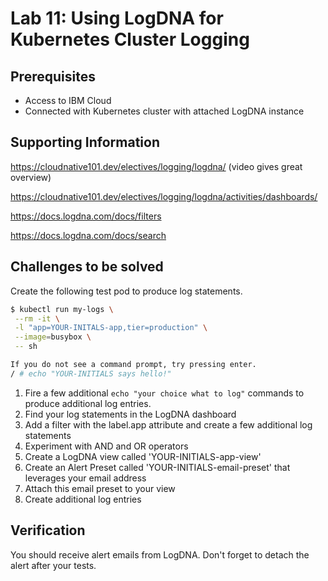 # Lab 11: Using LogDNA for Kubernetes Cluster Logging

## Prerequisites

- Access to IBM Cloud
- Connected with Kubernetes cluster with attached LogDNA instance

## Supporting Information

https://cloudnative101.dev/electives/logging/logdna/ (video gives great overview)

https://cloudnative101.dev/electives/logging/logdna/activities/dashboards/

https://docs.logdna.com/docs/filters

https://docs.logdna.com/docs/search

## Challenges to be solved

Create the following test pod to produce log statements.

```bash
$ kubectl run my-logs \
 --rm -it \
 -l "app=YOUR-INITALS-app,tier=production" \
 --image=busybox \
 -- sh

If you do not see a command prompt, try pressing enter.
/ # echo "YOUR-INITIALS says hello!"
```

1. Fire a few additional `echo "your choice what to log"` commands to produce additional log entries.
1. Find your log statements in the LogDNA dashboard
1. Add a filter with the label.app attribute and create a few additional log statements
1. Experiment with AND and OR operators
1. Create a LogDNA view called 'YOUR-INITIALS-app-view'
1. Create an Alert Preset called 'YOUR-INITIALS-email-preset' that leverages your email address
1. Attach this email preset to your view
1. Create additional log entries

## Verification

You should receive alert emails from LogDNA. Don't forget to detach the alert after your tests.
